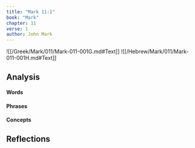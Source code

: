 ```yaml
---
title: "Mark 11:1"
book: "Mark"
chapter: 11
verse: 1
author: John Mark
---
```

![[/Greek/Mark/011/Mark-011-001G.md#Text]]
![[/Hebrew/Mark/011/Mark-011-001H.md#Text]]

## Analysis

#### Words

#### Phrases

#### Concepts

## Reflections
